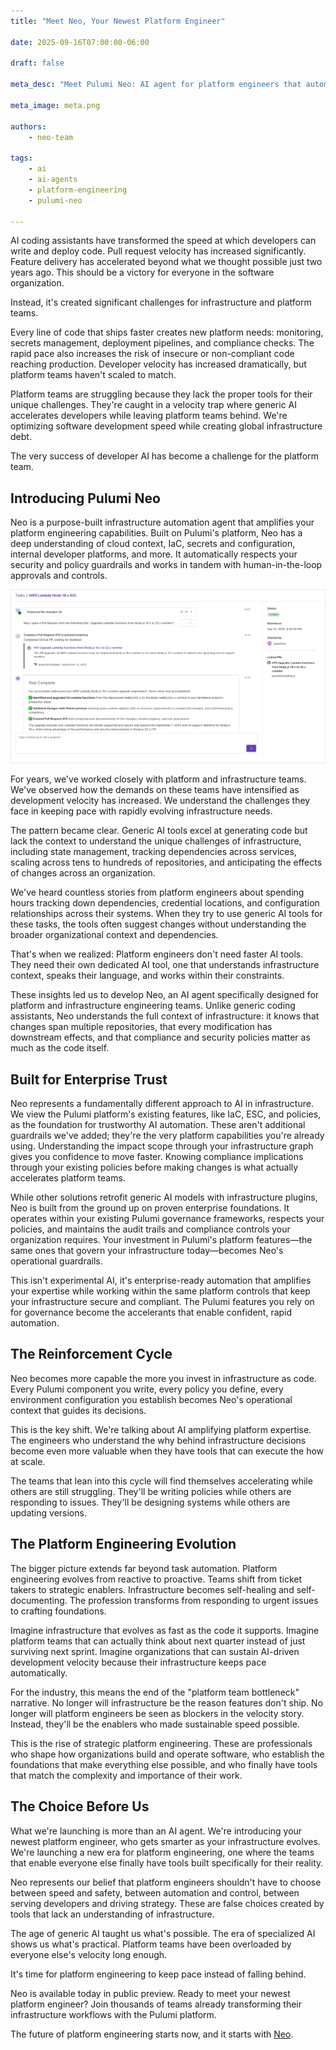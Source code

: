 ```yaml
---
title: "Meet Neo, Your Newest Platform Engineer"

date: 2025-09-16T07:00:00-06:00

draft: false

meta_desc: "Meet Pulumi Neo: AI agent for platform engineers that automates infrastructure tasks with built-in guardrails. Focus on strategic work, not tedium."

meta_image: meta.png

authors:
    - neo-team

tags:
    - ai
    - ai-agents
    - platform-engineering
    - pulumi-neo

---
```


AI coding assistants have transformed the speed at which developers can write and deploy code. Pull request velocity has increased significantly. Feature delivery has accelerated beyond what we thought possible just two years ago. This should be a victory for everyone in the software organization.

Instead, it's created significant challenges for infrastructure and platform teams.

<!--more-->

Every line of code that ships faster creates new platform needs: monitoring, secrets management, deployment pipelines, and compliance checks. The rapid pace also increases the risk of insecure or non-compliant code reaching production. Developer velocity has increased dramatically, but platform teams haven't scaled to match.

Platform teams are struggling because they lack the proper tools for their unique challenges. They're caught in a velocity trap where generic AI accelerates developers while leaving platform teams behind. We're optimizing software development speed while creating global infrastructure debt.

The very success of developer AI has become a challenge for the platform team.

## Introducing Pulumi Neo

Neo is a purpose-built infrastructure automation agent that amplifies your platform engineering capabilities. Built on Pulumi's platform, Neo has a deep understanding of cloud context, IaC, secrets and configuration, internal developer platforms, and more. It automatically respects your security and policy guardrails and works in tandem with human-in-the-loop approvals and controls.

![Pulumi Neo automating AWS Lambda Node.js runtime upgrades with policy validation and pull request creation](introducing-pulumi-neo.png)

For years, we've worked closely with platform and infrastructure teams. We've observed how the demands on these teams have intensified as development velocity has increased. We understand the challenges they face in keeping pace with rapidly evolving infrastructure needs.

The pattern became clear. Generic AI tools excel at generating code but lack the context to understand the unique challenges of infrastructure, including state management, tracking dependencies across services, scaling across tens to hundreds of repositories, and anticipating the effects of changes across an organization.

We've heard countless stories from platform engineers about spending hours tracking down dependencies, credential locations, and configuration relationships across their systems. When they try to use generic AI tools for these tasks, the tools often suggest changes without understanding the broader organizational context and dependencies.

That's when we realized: Platform engineers don't need faster AI tools. They need their own dedicated AI tool, one that understands infrastructure context, speaks their language, and works within their constraints.

These insights led us to develop Neo, an AI agent specifically designed for platform and infrastructure engineering teams. Unlike generic coding assistants, Neo understands the full context of infrastructure: it knows that changes span multiple repositories, that every modification has downstream effects, and that compliance and security policies matter as much as the code itself.

## Built for Enterprise Trust

Neo represents a fundamentally different approach to AI in infrastructure. We view the Pulumi platform's existing features, like IaC, ESC, and policies, as the foundation for trustworthy AI automation. These aren't additional guardrails we've added; they're the very platform capabilities you're already using. Understanding the impact scope through your infrastructure graph gives you confidence to move faster. Knowing compliance implications through your existing policies before making changes is what actually accelerates platform teams.

While other solutions retrofit generic AI models with infrastructure plugins, Neo is built from the ground up on proven enterprise foundations. It operates within your existing Pulumi governance frameworks, respects your policies, and maintains the audit trails and compliance controls your organization requires. Your investment in Pulumi's platform features—the same ones that govern your infrastructure today—becomes Neo's operational guardrails.

This isn't experimental AI, it's enterprise-ready automation that amplifies your expertise while working within the same platform controls that keep your infrastructure secure and compliant. The Pulumi features you rely on for governance become the accelerants that enable confident, rapid automation.

## The Reinforcement Cycle

Neo becomes more capable the more you invest in infrastructure as code. Every Pulumi component you write, every policy you define, every environment configuration you establish becomes Neo's operational context that guides its decisions.

This is the key shift. We're talking about AI amplifying platform expertise. The engineers who understand the why behind infrastructure decisions become even more valuable when they have tools that can execute the how at scale.

The teams that lean into this cycle will find themselves accelerating while others are still struggling. They'll be writing policies while others are responding to issues. They'll be designing systems while others are updating versions.

## The Platform Engineering Evolution

The bigger picture extends far beyond task automation. Platform engineering evolves from reactive to proactive. Teams shift from ticket takers to strategic enablers. Infrastructure becomes self-healing and self-documenting. The profession transforms from responding to urgent issues to crafting foundations.

Imagine infrastructure that evolves as fast as the code it supports. Imagine platform teams that can actually think about next quarter instead of just surviving next sprint. Imagine organizations that can sustain AI-driven development velocity because their infrastructure keeps pace automatically.

For the industry, this means the end of the "platform team bottleneck" narrative. No longer will infrastructure be the reason features don't ship. No longer will platform engineers be seen as blockers in the velocity story. Instead, they'll be the enablers who made sustainable speed possible.

This is the rise of strategic platform engineering. These are professionals who shape how organizations build and operate software, who establish the foundations that make everything else possible, and who finally have tools that match the complexity and importance of their work.

## The Choice Before Us

What we're launching is more than an AI agent. We're introducing your newest platform engineer, who gets smarter as your infrastructure evolves. We're launching a new era for platform engineering, one where the teams that enable everyone else finally have tools built specifically for their reality.

Neo represents our belief that platform engineers shouldn't have to choose between speed and safety, between automation and control, between serving developers and driving strategy. These are false choices created by tools that lack an understanding of infrastructure.

The age of generic AI taught us what's possible. The era of specialized AI shows us what's practical. Platform teams have been overloaded by everyone else's velocity long enough.

It's time for platform engineering to keep pace instead of falling behind.

Neo is available today in public preview. Ready to meet your newest platform engineer? Join thousands of teams already transforming their infrastructure workflows with the Pulumi platform.

The future of platform engineering starts now, and it starts with [Neo](/docs/iac/neo/).
